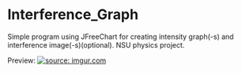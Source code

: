 # Interference_Graph
Simple program using JFreeChart for creating intensity graph(-s) and interference image(-s)(optional). NSU physics project.

Preview:
<a href="https://imgur.com/a7FcV4D"><img src="https://i.imgur.com/a7FcV4D.png" title="source: imgur.com" /></a>
